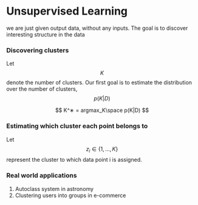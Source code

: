 # Unsupervised Learning

we are just given output data, without any inputs. The goal is to discover interesting structure in the data

### Discovering clusters

Let $$K$$ denote the number of clusters. Our first goal is to estimate the distribution over the number of clusters, $$p(K|D)$$

$$
K^∗ = argmax_K\space p(K|D)
$$

### Estimating which cluster each point belongs to

Let $$z_i \in \{1, . . . , K\}$$ represent the cluster to which data point i is assigned.

### Real world applications

1. Autoclass system in astronomy
2. Clustering users into groups in e-commerce